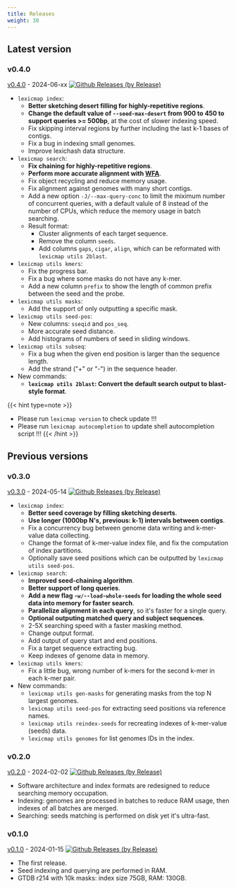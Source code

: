 ```yaml
---
title: Releases
weight: 30
---
```




## Latest version

### v0.4.0

[v0.4.0](https://github.com/shenwei356/LexicMap/releases/tag/v0.4.0) - 2024-06-xx [![Github Releases (by Release)](https://img.shields.io/github/downloads/shenwei356/LexicMap/v0.4.0/total.svg)](https://github.com/shenwei356/LexicMap/releases/tag/v0.4.0)

- `lexicmap index`:
    - **Better sketching desert filling for highly-repetitive regions**.
    - **Change the default value of `--seed-max-desert` from 900 to 450 to support queries >= 500bp**,
      at the cost of slower indexing speed.
    - Fix skipping interval regions by further including the last k-1 bases of contigs.
    - Fix a bug in indexing small genomes.
    - Improve lexichash data structure.
- `lexicmap search`:
    - **Fix chaining for highly-repetitive regions**.
    - **Perform more accurate alignment with [WFA](https://github.com/shenwei356/wfa)**.
    - Fix object recycling and reduce memory usage.
    - Fix alignment against genomes with many short contigs.
    - Add a new option `-J/--max-query-conc` to limit the miximum number of concurrent queries,
      with a default valule of 8 instead of the number of CPUs, which reduce the memory usage
      in batch searching.
    - Result format:
        - Cluster alignments of each target sequence.
        - Remove the column `seeds`.
        - Add columns `gaps`, `cigar`, `align`, which can be reformated with `lexicmap utils 2blast`.
- `lexicmap utils kmers`:
    - Fix the progress bar.
    - Fix a bug where some masks do not have any k-mer.
    - Add a new column `prefix` to show the length of common prefix between the seed and the probe.
- `lexicmap utils masks`:
    - Add the support of only outputting a specific mask.
- `lexicmap utils seed-pos`:
    - New columns: `sseqid` and `pos_seq`.
    - More accurate seed distance.
    - Add histograms of numbers of seed in sliding windows.
- `lexicmap utils subseq`:
    - Fix a bug when the given end position is larger than the sequence length.
    - Add the strand ("+" or "-") in the sequence header.
- New commands:
    - **`lexicmap utils 2blast`: Convert the default search output to blast-style format**.

{{< hint type=note >}}

- Please run `lexicmap version` to check update !!!
- Please run `lexicmap autocompletion` to update shell autocompletion script !!!
{{< /hint >}}

## Previous versions

### v0.3.0

[v0.3.0](https://github.com/shenwei356/LexicMap/releases/tag/v0.3.0) - 2024-05-14 [![Github Releases (by Release)](https://img.shields.io/github/downloads/shenwei356/LexicMap/v0.3.0/total.svg)](https://github.com/shenwei356/LexicMap/releases/tag/v0.3.0)

- `lexicmap index`:
    - **Better seed coverage by filling sketching deserts**.
    - **Use longer (1000bp N's, previous: k-1) intervals between contigs**.
    - Fix a concurrency bug between genome data writing and k-mer-value data collecting.
    - Change the format of k-mer-value index file, and fix the computation of index partitions.
    - Optionally save seed positions which can be outputted by `lexicmap utils seed-pos`.
- `lexicmap search`:
    - **Improved seed-chaining algorithm**.
    - **Better support of long queries**.
    - **Add a new flag `-w/--load-whole-seeds` for loading the whole seed data into memory for faster search**.
    - **Parallelize alignment in each query**, so it's faster for a single query.
    - **Optional outputing matched query and subject sequences**.
    - 2-5X searching speed with a faster masking method.
    - Change output format.
    - Add output of query start and end positions.
    - Fix a target sequence extracting bug.
    - Keep indexes of genome data in memory.
- `lexicmap utils kmers`:
    - Fix a little bug, wrong number of k-mers for the second k-mer in each k-mer pair.
- New commands:
    - `lexicmap utils gen-masks` for generating masks from the top N largest genomes.
    - `lexicmap utils seed-pos` for extracting seed positions via reference names.
    - `lexicmap utils reindex-seeds` for recreating indexes of k-mer-value (seeds) data.
    - `lexicmap utils genomes` for list genomes IDs in the index.

### v0.2.0

[v0.2.0](https://github.com/shenwei356/LexicMap/releases/tag/v0.2.0) - 2024-02-02 [![Github Releases (by Release)](https://img.shields.io/github/downloads/shenwei356/LexicMap/v0.2.0/total.svg)](https://github.com/shenwei356/LexicMap/releases/tag/v0.2.0)

- Software architecture and index formats are redesigned to reduce searching memory occupation.
- Indexing: genomes are processed in batches to reduce RAM usage, then indexes of all batches are merged.
- Searching: seeds matching is performed on disk yet it's ultra-fast.

### v0.1.0

[v0.1.0](https://github.com/shenwei356/LexicMap/releases/tag/v0.1.0) - 2024-01-15 [![Github Releases (by Release)](https://img.shields.io/github/downloads/shenwei356/LexicMap/v0.1.0/total.svg)](https://github.com/shenwei356/LexicMap/releases/tag/v0.1.0)

- The first release.
- Seed indexing and querying are performed in RAM.
- GTDB r214 with 10k masks: index size 75GB, RAM: 130GB.

